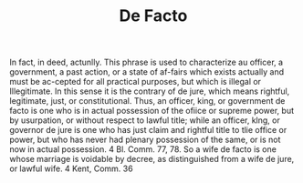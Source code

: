 ---
title: De Facto
letter: D
permalink: "/definitions/bld-de-facto.html"
body: In fact, in deed, actunlly. This phrase is used to characterize au officer,
  a government, a past action, or a state of af-fairs which exists actually and must
  be ac-cepted for all practical purposes, but which is illegal or Illegitimate. In
  this sense it is the contrary of de jure, which means rightful, legitimate, just,
  or constitutional. Thus, an officer, king, or government de facto is one who is
  in actual possession of the ofiice or supreme power, but by usurpation, or without
  respect to lawful title; while an officer, klng, or governor de jure is one who
  has just claim and rightful title to tlie office or power, but who has never had
  plenary possession of the same, or is not now in actual possession. 4 Bl. Comm.
  77, 78. So a wife de facto is one whose marriage is voidable by decree, as distinguished
  from a wife de jure, or lawful wife. 4 Kent, Comm. 36
published_at: '2018-07-07'
source: Black's Law Dictionary 2nd Ed (1910)
layout: post
---